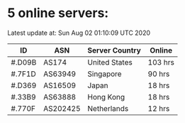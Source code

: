 # 5 online servers:

Latest update at: Sun Aug 02 01:10:09 UTC 2020

| ID | ASN | Server Country | Online |
| -- | --- | -------------- | ------ |
| #.D09B | AS174 | United States | 103 hrs |
| #.7F1D | AS63949 | Singapore | 90 hrs |
| #.D369 | AS16509 | Japan | 18 hrs |
| #.33B9 | AS63888 | Hong Kong | 18 hrs |
| #.770F | AS202425 | Netherlands | 12 hrs |

